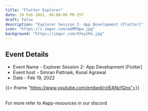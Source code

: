 ```yaml
---
title: "Flutter Explorer"
date: 19 Feb 2022, 06:00:00 PM IST
draft: false
description: "Explorer Session 2- App Development [Flutter]"
icon: "https://i.imgur.com/wdMPUpw.jpg"
background: "https://imgur.com/4fey1Kk.jpg"
---
```


## Event Details

- Event Name - Explorer Session 2- App Development [Flutter]
- Event host - Simran Pattnaik, Kunal Agrawal
- Date - Feb 19, 2022

{{< iframe "https://www.youtube.com/embed/rzjEANcfQns">}}
<br><br>

For more refer to #app-resources in our discord